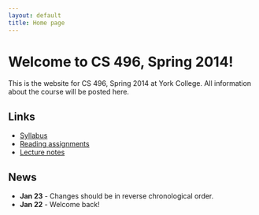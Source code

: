 ```yaml
---
layout: default
title: Home page
---
```


# Welcome to CS 496, Spring 2014!

This is the website for CS 496, Spring 2014 at York College.
All information about the course will be posted here.

## Links

* [Syllabus](syllabus.html)
* [Reading assignments](reading.html)
* [Lecture notes](lectures/index.html)

## News

* **Jan 23** - Changes should be in reverse chronological order.
* **Jan 22** - Welcome back!

